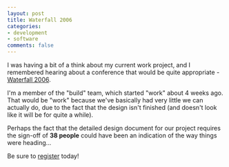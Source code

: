 ```yaml
---
layout: post
title: Waterfall 2006
categories:
- development
- software
comments: false
---
```

I was having a bit of a think about my current work project, and I remembered hearing about a conference that would be quite appropriate - [Waterfall 2006](http://www.waterfall2006.com/).

I'm a member of the "build" team, which started "work" about 4 weeks ago. That would be "work" because we've basically had very little we can actually do, due to the fact that the design isn't finished (and doesn't look like it will be for quite a while).

Perhaps the fact that the detailed design document for our project requires the sign-off of __38 people__ could have been an indication of the way things were heading...

Be sure to [register](http://www.waterfall2006.com/register.html) today!
